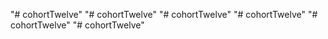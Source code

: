 "# cohortTwelve" 
"# cohortTwelve" 
"# cohortTwelve" 
"# cohortTwelve" 
"# cohortTwelve" 
"# cohortTwelve" 
